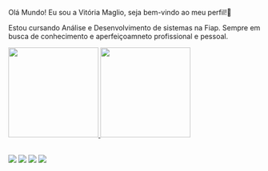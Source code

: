 Olá Mundo! Eu sou a Vitória Maglio, seja bem-vindo ao meu perfil!👋

Estou cursando Análise e Desenvolvimento de sistemas na Fiap.
Sempre em busca de conhecimento e aperfeiçoamneto profissional e pessoal.



<table>
  <a href="https://github.com/leehxd">
  <img height="180em" src="https://github-readme-stats.vercel.app/api?username=VitoriaMaglio&show_icons=true&theme=tokyonight&include_all_commits=true&count_private=true"/>
  <img height="180em" src="https://github-readme-stats.vercel.app/api/top-langs/?username=VitoriaMaglio&layout=compact&langs_count=6&theme=tokyonight"/>
  </a>
</table>

<div> 
  
  <a href="(https://www.instagram.com/vi.maglio/)" target="_blank"><img src="https://img.shields.io/badge/-Instagram-%23E4405F?style=for-the-badge&logo=instagram&logoColor=white" target="_blank"></a>
  <a href="https://www.twitch.tv/leehxd_" target="_blank"><img src="https://img.shields.io/badge/Twitch-9146FF?style=for-the-badge&logo=twitch&logoColor=white" target="_blank"></a>
  <a href = "mailto: contato@leehxd.com.br"><img src="https://img.shields.io/badge/-Gmail-%23333?style=for-the-badge&logo=gmail&logoColor=white" target="_blank"></a>
  <a href="https://www.linkedin.com/in/leticiajm/" target="_blank"><img src="https://img.shields.io/badge/-LinkedIn-%230077B5?style=for-the-badge&logo=linkedin&logoColor=white" target="_blank"></a> 
</div>


